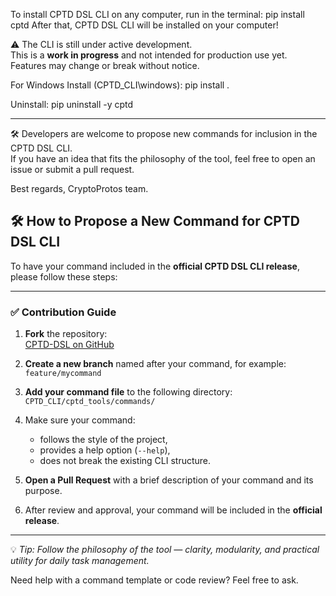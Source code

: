 To install CPTD DSL CLI on any computer, run in the terminal: pip install cptd
After that, CPTD DSL CLI will be installed on your computer!

⚠️ The CLI is still under active development.  
This is a **work in progress** and not intended for production use yet.  
Features may change or break without notice.


For Windows
Install (CPTD_CLI\windows\): 
pip install .

Uninstall:
pip uninstall -y cptd


------------------

🛠️ Developers are welcome to propose new commands for inclusion in the CPTD DSL CLI.  
If you have an idea that fits the philosophy of the tool, feel free to open an issue or submit a pull request.

Best regards, CryptoProtos team.

## 🛠️ How to Propose a New Command for CPTD DSL CLI

To have your command included in the **official CPTD DSL CLI release**, please follow these steps:

---

### ✅ Contribution Guide

1. **Fork** the repository:  
   [CPTD-DSL on GitHub](https://github.com/asbjornrasen/cptd-dsl)

2. **Create a new branch** named after your command, for example:  
   `feature/mycommand`

3. **Add your command file** to the following directory:  
   `CPTD_CLI/cptd_tools/commands/`

4. Make sure your command:
   - follows the style of the project,
   - provides a help option (`--help`),
   - does not break the existing CLI structure.

5. **Open a Pull Request** with a brief description of your command and its purpose.

6. After review and approval, your command will be included in the **official release**.

---

💡 *Tip: Follow the philosophy of the tool — clarity, modularity, and practical utility for daily task management.*

Need help with a command template or code review? Feel free to ask.
